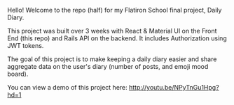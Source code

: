 Hello! Welcome to the repo (half) for my Flatiron School final project, Daily Diary.

This project was built over 3 weeks with React & Material UI on the Front End (this repo) and Rails API on the backend. It includes Authorization using JWT tokens.

The goal of this project is to make keeping a daily diary easier and share aggregate data on the user's diary (number of posts, and emoji mood board).

You can view a demo of this project here: http://youtu.be/NPyTnGu1Hpg?hd=1
